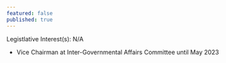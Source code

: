 ```yaml
---
featured: false
published: true
---
```

Legistlative Interest(s): N/A

* Vice Chairman at Inter-Governmental Affairs Committee until May 2023
